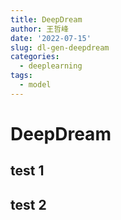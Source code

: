 ```yaml
---
title: DeepDream
author: 王哲峰
date: '2022-07-15'
slug: dl-gen-deepdream
categories:
  - deeplearning
tags:
  - model
---
```


DeepDream
=================



test 1
----------



test 2
-----------